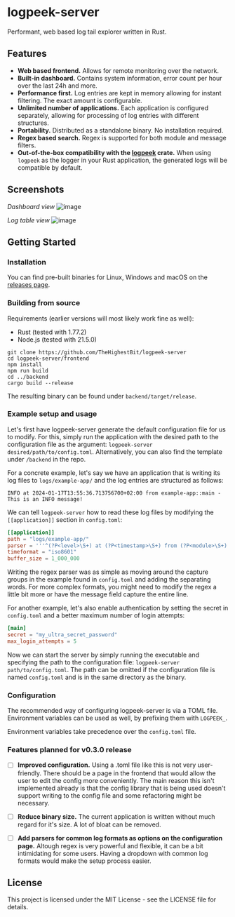 # logpeek-server

Performant, web based log tail explorer written in Rust.

## Features

- **Web based frontend.** Allows for remote monitoring over the network.
- **Built-in dashboard.** Contains system information, error count per hour over the last 24h and more.
- **Performance first.** Log entries are kept in memory allowing for instant filtering. The exact amount is configurable.
- **Unlimited number of applications.** Each application is configured separately, allowing for processing of log entries with different structures.
- **Portability.** Distributed as a standalone binary. No installation required.
- **Regex based search.** Regex is supported for both module and message filters.
- **Out-of-the-box compatibility with the [logpeek] crate.** When using `logpeek` as the logger in your Rust application, the generated logs will be compatible by default.

[logpeek]: https://crates.io/crates/logpeek

## Screenshots
*Dashboard view*
![image](https://github.com/TheHighestBit/logpeek-server/assets/40504459/2ce50a13-f94d-4a48-91e4-aff944bcd025)

*Log table view*
![image](https://github.com/TheHighestBit/logpeek-server/assets/40504459/8b21c7c8-61ea-45a5-b557-be567618ceb6)

## Getting Started

### Installation

You can find pre-built binaries for Linux, Windows and macOS on the [releases page].

[releases page]: https://github.com/TheHighestBit/logpeek-server/releases
### Building from source
Requirements (earlier versions will most likely work fine as well):
- Rust (tested with 1.77.2)
- Node.js (tested with 21.5.0)

```
git clone https://github.com/TheHighestBit/logpeek-server
cd logpeek-server/frontend
npm install
npm run build
cd ../backend
cargo build --release
```
The resulting binary can be found under `backend/target/release`.

### Example setup and usage
Let's first have logpeek-server generate the default configuration file for us to modify. For this, 
simply run the application with the desired path to the configuration file as the argument:
`logpeek-server desired/path/to/config.toml`. Alternatively, you can also find the template under `/backend` in the repo.

For a concrete example, let's say we have an application that is writing its log files to `logs/example-app/` and the log entries are structured as follows:

```
INFO at 2024-01-17T13:55:36.713756700+02:00 from example-app::main - This is an INFO message!
```

We can tell `logpeek-server` how to read these log files by modifying the `[[application]]` section in `config.toml`:
```toml
[[application]]
path = "logs/example-app/"
parser = '''^(?P<level>\S+) at (?P<timestamp>\S+) from (?P<module>\S+) - (?P<message>.+)$'''
timeformat = "iso8601"
buffer_size = 1_000_000
```
Writing the regex parser was as simple as moving around the capture groups in the example found in `config.toml` and adding the separating words.
For more complex formats, you might need to modify the regex a little bit more or have the message field capture the entire line.

For another example, let's also enable authentication by setting the secret in `config.toml` and a better maximum number of login attempts:
```toml
[main]
secret = "my_ultra_secret_password"
max_login_attempts = 5
```

Now we can start the server by simply running the executable and specifying the path to the configuration file:
`logpeek-server path/to/config.toml`. The path can be omitted if the configuration file is named `config.toml` and is in the same directory as the binary.

### Configuration

The recommended way of configuring logpeek-server is via a TOML file.
Environment variables can be used as well, by prefixing them with `LOGPEEK_`.

Environment variables take precedence over the `config.toml` file.

### Features planned for v0.3.0 release
- [ ] **Improved configuration.** Using a .toml file like this is not very user-friendly. There should be a page in the frontend that would allow the user to edit the config more conveniently.
The main reason this isn't implemented already is that the config library that is being used doesn't support writing to the config file and some refactoring might be necessary.


- [ ] **Reduce binary size.**  The current application is written without much regard for it's size. A lot of bloat can be removed.


- [ ] **Add parsers for common log formats as options on the configuration page.** Altough regex is very powerful and flexible,
it can be a bit intimidating for some users. Having a dropdown with common log formats would make the setup process easier.
## License

This project is licensed under the MIT License - see the LICENSE file for details.
